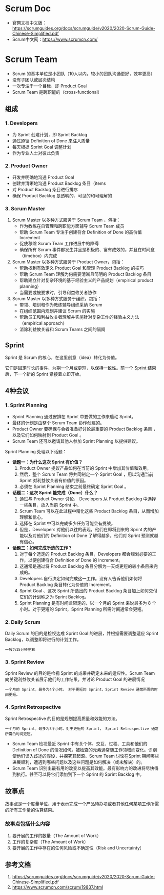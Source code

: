 # Scrum Doc
- 官网文档中文版：https://scrumguides.org/docs/scrumguide/v2020/2020-Scrum-Guide-Chinese-Simplified.pdf
- Scrum中文网：https://www.scrumcn.com/


# Scrum Team
- Scrum 的基本单位是小团队（10人以内，较小的团队沟通更好，效率更高）
- 没有子团队或层次结构
- 一次专注于一个目标，即 Product Goal
- Scrum Team 是跨职能的（cross-functional）

## 组成
### 1. Developers
- 为 Sprint 创建计划，即 Sprint Backlog
- 通过遵循 Definition of Done 来注入质量
- 每天根据 Sprint Goal 调整计划
- 作为专业人士对彼此负责

### 2. Product Owner
- 开发并明确地沟通 Product Goal
- 创建并清晰地沟通 Product Backlog 条目（items
- 对 Product Backlog 条目进行排序
- 确保 Product Backlog 是透明的、可见的和可理解的

### 3. Scrum Master
1. Scrum Master 以多种方式服务于 Scrum Team ，包括：
    - 作为教练在自管理和跨职能方面辅导 Scrum Team 成员
    - 帮助 Scrum Team 专注于创建符合 Definition of Done 的高价值 Increment
    - 促使移除 Scrum Team 工作进展中的障碍
    - 确保所有 Scrum 事件都发生并且是积极的、富有成效的，并且在时间盒（timebox）内完成
2. Scrum Master 以多种方式服务于 Product Owner，包括：
    - 帮助找到有效定义 Product Goal 和管理 Product Backlog 的技巧
    - 帮助 Scrum Team 理解为何需要清晰且简明的 Product Backlog 条目
    - 帮助建立针对复杂环境的基于经验主义的产品规划（empirical product planning）
    - 当需要或被要求时，引导利益攸关者协作
3. Scrum Master 以多种方式服务于组织，包括：
    - 带领、培训和作为教练辅导组织采纳 Scrum
    - 在组织范围内规划并建议 Scrum 的实施
    - 帮助员工和利益攸关者理解并实施针对复杂工作的经验主义方法（empirical approach）
    - 消除利益攸关者和 Scrum Teams 之间的隔阂


## Sprint

Sprint 是 Scrum 的核心，在这里创意（idea）转化为价值。</br>

它们是固定时长的事件，为期一个月或更短，以保持一致性。前一个 Sprint 结束后，下一个新的 Sprint 紧接着立即开始。

## 4种会议

### 1. Sprint Planning

- Sprint Planning 通过安排在 Sprint 中要做的工作来启动 Sprint。
- 最终的计划是由整个 Scrum Team 协作创建的。
- Product Owner 要确保与会者准备好讨论最重要的 Product Backlog 条目 ，以及它们如何映射到 Product Goal 。
- Scrum Team 还可以邀请其他人参加 Sprint Planning 以提供建议。

Sprint Planning 处理以下话题：
- **话题一：为什么这次 Sprint 有价值？**
    1. Product Owner 提议产品如何在当前的 Sprint 中增加其价值和效用。
    2. 然后，整个 Scrum Team 将共同制定一个 Sprint Goal ，用以沟通当前 Sprint 对利益攸关者有价值的原因。
    3. 必须在 Sprint Planning 结束之前最终确定 Sprint Goal 。
- **话题二：这次 Sprint 能完成（Done）什么？**
    1. 通过与 Product Owner 讨论， Developers 从 Product Backlog 中选择一些条目，放入当前 Sprint 中。 
    2. Scrum Team 可以在此过程中精化这些 Product Backlog 条目，从而增加理解和信心。
    3. 选择在 Sprint 中可以完成多少任务可能会有挑战。 
    4. 但是，Developers 对他们以往的表现，他们在即将到来的 Sprint 内的产能以及对他们的 Definition of Done 了解得越多，他们对 Sprint 预测就越有信心。
- **话题三：如何完成所选的工作？**
    1. 对于每个选定的 Product Backlog 条目，Developers 都会规划必要的工作，以便创建符合 Definition of Done 的 Increment。
    2. 这通常是通过将 Product Backlog 条目分解为一天或更短的较小条目来完成的。
    3. Developers 自行决定如何完成这一工作。没有人告诉他们如何将 Product Backlog 条目转化为价值的 Increment。
    4. Sprint Goal 、这次 Sprint 所选出的 Product Backlog 条目加上如何交付它们的计划称之为 Sprint Backlog。
    5. Sprint Planning 是有时间盒限定的，以一个月的 Sprint 来说最多为 8 个小时。对于更短的 Sprint，Sprint Planning 所需时间通常会更短。


### 2. Daily Scrum

Daily Scrum 的目的是检视达成 Sprint Goal 的进展，并根据需要调整适应 Sprint Backlog，以调整即将进行的计划工作。

    一般为15分钟左右

### 3. Sprint Review

Sprint Review 的目的是检视 Sprint 的成果并确定未来的适应性。Scrum Team 向关键利益攸关者展示他们的工作结果，并讨论 Product Goal 的进展情况

    一个月的 Sprint，最多为4个小时。 对于更短的 Sprint，Sprint Review 通常所需的时间更短。

### 4. Sprint Retrospective

Sprint Retrospective 的目的是规划提高质量和效能的方法。

    一个月的 Sprint，最多为3个小时。对于更短的 Sprint， Sprint Retrospective 通常所需的时间更短。

- Scrum Team 检视最近 Sprint 中有关个体、交互、过程、工具和他们的 Definition of Done 的情况如何。被检查的元素通常随工作领域而变化。识别使他们误入歧途的假设，并探究其起源。Scrum Team 讨论在Sprint 期间哪些进展顺利，遭遇到哪些问题以及这些问题是如何解决（或未解决）的。
- Scrum Team 识别出最有用的改变以提高其效能。最有影响力的改进将尽快得到执行。甚至可以将它们添加到下一个 Sprint 的 Sprint Backlog 中。

## 故事点

故事点是一个度量单位，用于表示完成一个产品待办项或者其他任何某项工作所需的所有工作量的估算结果。

### 故事点包括什么内容

1. 要开展的工作的数量（The Amount of Work）
2. 工作的复杂度（The Amount of Work）
3. 要开展的工作中存在的任何风险或不确定性（Risk and Uncertainty）


## 参考文档
1. https://scrumguides.org/docs/scrumguide/v2020/2020-Scrum-Guide-Chinese-Simplified.pdf
2. https://www.scrumcn.com/scrum/19837.html